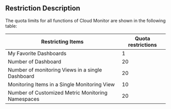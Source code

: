 ## Restriction Description
The quota limits for all functions of Cloud Monitor are shown in the following table:

Restricting Items | Quota restrictions
---|---
My Favorite Dashboards | 1
Number of Dashboard | 20
Number of monitoring Views in a single Dashboard | 20
Monitoring Items in a Single Monitoring View | 10
Number of Customized Metric Monitoring Namespaces | 20
